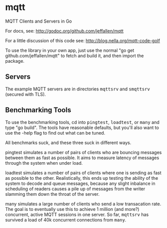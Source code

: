 mqtt
====

MQTT Clients and Servers in Go

For docs, see: http://godoc.org/github.com/jeffallen/mqtt

For a little discussion of this code see: http://blog.nella.org/mqtt-code-golf


To use the library in your own app, just use the normal "go get github.com/jeffallen/mqtt" to fetch and build it, and then import the package.

Servers
-------

The example MQTT servers are in directories <tt>mqttsrv</tt> and <tt>smqttsrv</tt> (secured with TLS).

Benchmarking Tools
------------------

To use the benchmarking tools, cd into <tt>pingtest</tt>, <tt>loadtest</tt>, or <tt>many</tt> and type "go build". The tools have reasonable defaults, but you'll also want to use the -help flag to find out what can be tuned.

All benchmarks suck, and these three suck in different ways.

pingtest simulates a number of pairs of clients who are bouncing messages between them as fast as possible. It aims to measure latency of messages through the system when under load.

loadtest simulates a number of pairs of clients where one is sending as fast as possible to the other. Realistically, this ends up testing the ability of the system to decode and queue messages, because any slight inbalance in scheduling of readers causes a pile up of messages from the writer slamming them down the throat of the server.

many simulates a large number of clients who send a low transacation rate. The goal is to eventually use this to achieve 1 million (and more?) concurrent, active MQTT sessions in one server. So far, <tt>mqttsrv</tt> has survived a load of 40k concurrent connections from <tt>many</tt>.
